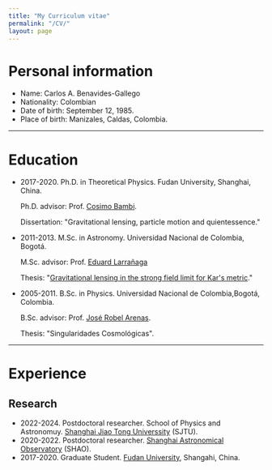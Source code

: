 ```yaml
---
title: "My Curriculum vitae"
permalink: "/CV/"
layout: page
---
```


# Personal information
- Name: Carlos A. Benavides-Gallego
- Nationality: Colombian
- Date of birth: September 12, 1985.
- Place of birth: Manizales, Caldas, Colombia.
  
-----------------------------------------------------------------------------
# Education
- 2017-2020. Ph.D. in Theoretical Physics. Fudan University, Shanghai, China.

  Ph.D. advisor: Prof. [Cosimo Bambi](https://cosimobambi.github.io).

  Dissertation: "Gravitational lensing, particle motion and quientessence."
  
- 2011-2013. M.Sc. in Astronomy. Universidad Nacional de Colombia, Bogotá.
  
  M.Sc. advisor: Prof. [Eduard Larrañaga](https://scholar.google.com.co/citations?user=HyknmA8AAAAJ&hl=en)
  
  Thesis: "[Gravitational lensing in the strong field limit for Kar's metric](https://repositorio.unal.edu.co/handle/unal/75081)."
  
- 2005-2011. B.Sc. in Physics. Universidad Nacional de Colombia,Bogotá, Colombia.

  B.Sc. advisor: Prof. [José Robel Arenas](https://scholar.google.com/citations?user=IEVLREYAAAAJ&hl=es).

  Thesis: "Singularidades Cosmológicas".


-----------------------------------------------------------------------------
# Experience
## Research
- 2022-2024. Postdoctoral researcher. School of Physics and Astronomuy. [Shanghai Jiao Tong Universsity](https://www.physics.sjtu.edu.cn/en/) (SJTU).
- 2020-2022. Postdoctoral researcher. [Shanghai Astronomical Observatory](http://english.shao.cas.cn) (SHAO).
- 2017-2020. Graduate Student. [Fudan University](https://cosimobambi.github.io), Shangahi, China.
    


